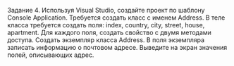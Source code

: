 Задание 4. Используя Visual Studio, создайте проект по шаблону Console Application.
Требуется создать класс с именем Address.
В теле класса требуется создать поля: index, country, city, street, house, apartment.
Для каждого поля, создать свойство с двумя методами доступа.
Создать экземпляр класса Address.
В поля экземпляра записать информацию о почтовом адресе.
Выведите на экран значения полей, описывающих адрес.
